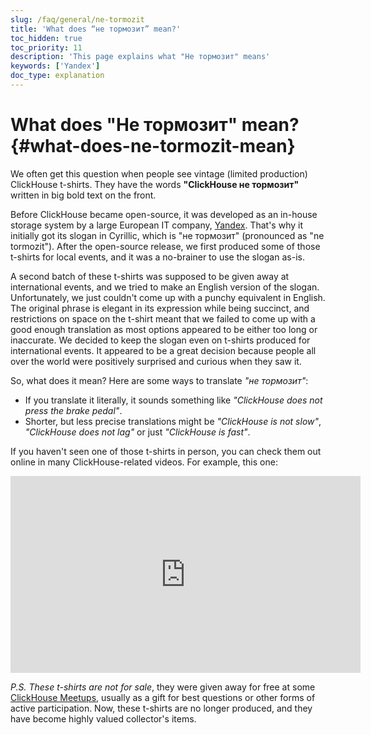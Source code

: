 ```yaml
---
slug: /faq/general/ne-tormozit
title: 'What does “не тормозит” mean?'
toc_hidden: true
toc_priority: 11
description: 'This page explains what "Не тормозит" means'
keywords: ['Yandex']
doc_type: explanation
---
```


# What does "Не тормозит" mean? {#what-does-ne-tormozit-mean}

We often get this question when people see vintage (limited production) ClickHouse t-shirts. They have the words **"ClickHouse не тормозит"** written in big bold text on the front.

Before ClickHouse became open-source, it was developed as an in-house storage system by a large European IT company, [Yandex](https://yandex.com/company/). That's why it initially got its slogan in Cyrillic, which is "не тормозит" (pronounced as "ne tormozit"). After the open-source release, we first produced some of those t-shirts for local events, and it was a no-brainer to use the slogan as-is.

A second batch of these t-shirts was supposed to be given away at international events, and we tried to make an English version of the slogan. 
Unfortunately, we just couldn't come up with a punchy equivalent in English. The original phrase is elegant in its expression while being succinct, and restrictions on space on the t-shirt meant that we failed to come up with a good enough translation as most options appeared to be either too long or inaccurate. 
We decided to keep the slogan even on t-shirts produced for international events. It appeared to be a great decision because people all over the world were positively surprised and curious when they saw it.

So, what does it mean? Here are some ways to translate *"не тормозит"*:

- If you translate it literally, it sounds something like *"ClickHouse does not press the brake pedal"*.
- Shorter, but less precise translations might be *"ClickHouse is not slow"*, *"ClickHouse does not lag"* or just *"ClickHouse is fast"*.

If you haven't seen one of those t-shirts in person, you can check them out online in many ClickHouse-related videos. For example, this one:

<div class='vimeo-container'>
<iframe width="560" height="315" src="http://www.youtube.com/embed/bSyQahMVZ7w" title="YouTube video player" frameborder="0" allow="accelerometer; autoplay; clipboard-write; encrypted-media; gyroscope; picture-in-picture; web-share" referrerpolicy="strict-origin-when-cross-origin" allowfullscreen></iframe>
</div>

_P.S. These t-shirts are not for sale_, they were given away for free at some [ClickHouse Meetups](https://www.meetup.com/pro/clickhouse/), usually as a gift for best questions or other forms of active participation. Now, these t-shirts are no longer produced, and they have become highly valued collector's items.
